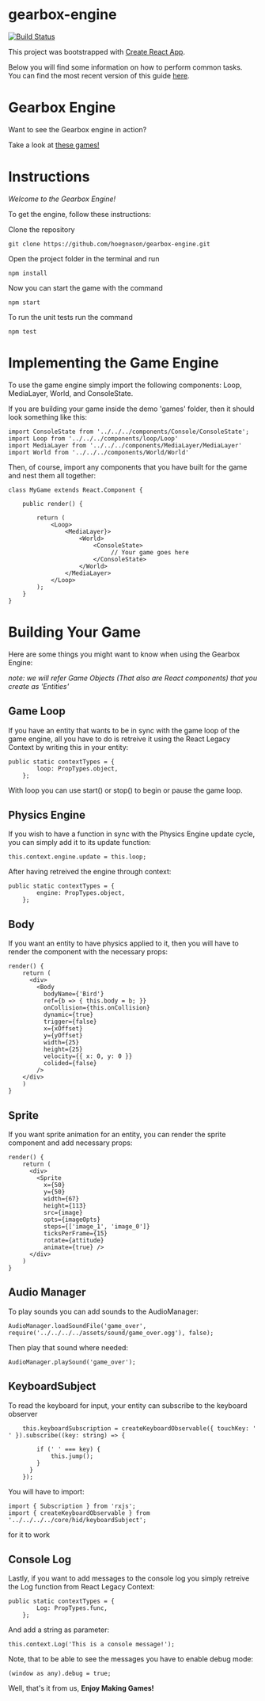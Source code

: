 # gearbox-engine


[![Build Status](https://travis-ci.com/hoegnason/gearbox-engine.svg?token=ysKrYZyzrxh4z4D6yvgL&branch=master)](https://travis-ci.com/hoegnason/gearbox-engine)



This project was bootstrapped with [Create React App](https://github.com/facebookincubator/create-react-app).

Below you will find some information on how to perform common tasks.<br>
You can find the most recent version of this guide [here](https://github.com/facebookincubator/create-react-app/blob/master/packages/react-scripts/template/README.md).
# Gearbox Engine #
Want to see the Gearbox engine in action?

Take a look at [these games!](https://hoegnason.github.io/gearbox-engine/#/)
# Instructions

*Welcome to the Gearbox Engine!*

To get the engine, follow these instructions:

Clone the repository
```
git clone https://github.com/hoegnason/gearbox-engine.git
```
Open the project folder in the terminal and run 
```
npm install
```
Now you can start the game with the command 
```
npm start
```
To run the unit tests run the command 
```
npm test
```

# Implementing the Game Engine #

To use the game engine simply import the following components: Loop, MediaLayer, World, and ConsoleState.

If you are building your game inside the demo 'games' folder, then it should look something like this:
```
import ConsoleState from '../../../components/Console/ConsoleState';
import Loop from '../../../components/loop/Loop'
import MediaLayer from '../../../components/MediaLayer/MediaLayer'
import World from '../../../components/World/World'
```
Then, of course, import any components that you have built for the game and nest them all together:
```
class MyGame extends React.Component {

    public render() {

        return (
            <Loop>
                <MediaLayer}>
                    <World>
                        <ConsoleState>
                             // Your game goes here
                        </ConsoleState>
                    </World>
                </MediaLayer>
            </Loop>
        );
    }
}
```
# Building Your Game #
Here are some things you might want to know when using the Gearbox Engine:

*note: we will refer Game Objects (That also are React components) that you create as 'Entities'*

## Game Loop ##
If you have an entity that wants to be in sync with the game loop of the game engine, all you have to do is retreive it using the React Legacy Context by writing this in your entity:
```
public static contextTypes = {
        loop: PropTypes.object,
    };
```
With loop you can use start() or stop() to begin or pause the game loop.

## Physics Engine ##
If you wish to have a function in sync with the Physics Engine update cycle, you can simply add it to its update function:

```
this.context.engine.update = this.loop;
```
After having retreived the engine through context:
```
public static contextTypes = {
        engine: PropTypes.object,
    };
```

## Body ##
If you want an entity to have physics applied to it, then you will have to render the <Body> component with the necessary props:
```
render() {
    return (
      <div>
        <Body
          bodyName={'Bird'}
          ref={b => { this.body = b; }}
          onCollision={this.onCollision}
          dynamic={true}
          trigger={false}
          x={xOffset}
          y={yOffset}
          width={25}
          height={25}
          velocity={{ x: 0, y: 0 }}
          colided={false}
        />
    </div>
    )
}
```

## Sprite ##
If you want sprite animation for an entity, you can render the sprite component and add necessary props:

```
render() {
    return (
      <div>
        <Sprite
          x={50}
          y={50}
          width={67}
          height={113}
          src={image}
          opts={imageOpts}
          steps={['image_1', 'image_0']}
          ticksPerFrame={15}
          rotate={attitude}
          animate={true} />
      </div>
    )
}
```

## Audio Manager ##
To play sounds you can add sounds to the AudioManager:
```
AudioManager.loadSoundFile('game_over', require('../../../../assets/sound/game_over.ogg'), false);

```
Then play that sound where needed:
```
AudioManager.playSound('game_over');
```

## KeyboardSubject ##
To read the keyboard for input, your entity can subscribe to the keyboard observer
```
    this.keyboardSubscription = createKeyboardObservable({ touchKey: ' ' }).subscribe((key: string) => {

        if (' ' === key) {
            this.jump();
        }
      }
    });
```

You will have to import:
```
import { Subscription } from 'rxjs';
import { createKeyboardObservable } from '../../../../core/hid/keyboardSubject';
```
for it to work

## Console Log ##
Lastly, if you want to add messages to the console log you simply retreive the Log function from React Legacy Context:

```
public static contextTypes = {
        Log: PropTypes.func,
    };
```

And add a string as parameter:

```
this.context.Log('This is a console message!');
```

Note, that to be able to see the messages you have to enable debug mode:
```
(window as any).debug = true;
```




Well, that's it from us, 
**Enjoy Making Games!**

